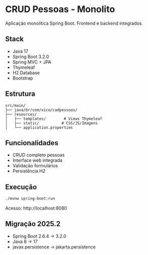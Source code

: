 # CRUD Pessoas - Monolito

Aplicação monolítica Spring Boot. Frontend e backend integrados.

## Stack
- Java 17
- Spring Boot 3.2.0
- Spring MVC + JPA
- Thymeleaf
- H2 Database
- Bootstrap

## Estrutura
```
src/main/
├── java/br/com/xico/cadpessoas/
├── resources/
│   ├── templates/        # Views Thymeleaf
│   ├── static/          # CSS/JS/Imagens
│   └── application.properties
```

## Funcionalidades
- CRUD completo pessoas
- Interface web integrada
- Validação formulários
- Persistência H2

## Execução
```bash
./mvnw spring-boot:run
```

Acesso: http://localhost:8080

## Migração 2025.2
- Spring Boot 2.6.4 → 3.2.0
- Java 8 → 17
- javax.persistence → jakarta.persistence